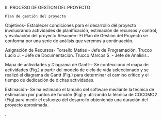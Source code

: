 II.	PROCESO DE GESTIÓN DEL PROYECTO
	
	Plan de gestión del proyecto
Objetivos- Establecer condiciones para el desarrollo del proyecto involucrando  actividades de planificación, estimación de recursos y control, y evaluación del proyecto
Resumen- El Plan de Gestión del Proyecto se conforma por una serie de análisis que veremos a continuación.

Asignación de Recursos- 
	Torsello Matias - Jefe de Programación.
	Trucco Lucio J. - Jefe de Documentación.
	Trucco Marcos S. - Jefe de Análisis..

Mapa de actividades y Diagrama de Gantt--
	Se confeccionó el mapa de actividades (Fig.) a partir del modelo de ciclo de vida seleccionado y se realizó el diagrama de Gantt (Fig.) para determinar el camino crítico y el tiempo de dedicación de dichas actividades.

Estimación-
	Se ha estimado el tamaño del software mediante la técnica de estimación por puntos de función (Fig) y utilizando la técnica de COCOMO2 (Fig) para medir el esfuerzo del desarrollo obteniendo una duración del proyecto aproximada.

.
